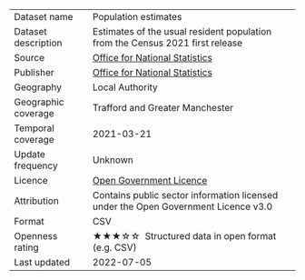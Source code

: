 <table>
<tr>
	<td>Dataset name</td>
	<td>Population estimates</td>
</tr>
<tr>
	<td>Dataset description</td>
	<td>Estimates of the usual resident population from the Census 2021 first release</td>
</tr>
<tr>
	<td>Source</td>
	<td><a href="https://www.ons.gov.uk/peoplepopulationandcommunity/populationandmigration/populationestimates/datasets/populationandhouseholdestimatesenglandandwalescensus2021">Office for National Statistics</a></td>
</tr>
<tr>
	<td>Publisher</td>
	<td><a href="https://www.ons.gov.uk/census">Office for National Statistics</a></a></td>
</tr>
<tr>
	<td>Geography</td>
	<td>Local Authority</td>
</tr>
<tr>
	<td>Geographic coverage</td>
	<td>Trafford and Greater Manchester</td>
</tr>
<tr>
	<td>Temporal coverage</td>
	<td>2021-03-21</td>
</tr>
<tr>
	<td>Update frequency</td>
	<td>Unknown</td>
</tr>
<tr>
	<td>Licence</td>
	<td><a href="http://www.nationalarchives.gov.uk/doc/open-government-licence/version/3/">Open Government Licence</a></td>
</tr>
<tr>
	<td>Attribution</td>
	<td>Contains public sector information licensed under the Open Government Licence v3.0</td>
</tr>
<tr>
	<td>Format</td>
	<td>CSV</td>
</tr>
<tr>
	<td>Openness rating</td>
	<td>&#9733&#9733&#9733&#9734&#9734&nbsp; Structured data in open format (e.g. CSV)</td>
</tr>
<tr>
	<td>Last updated</td>
	<td>2022-07-05</td>
</tr>
</table>
